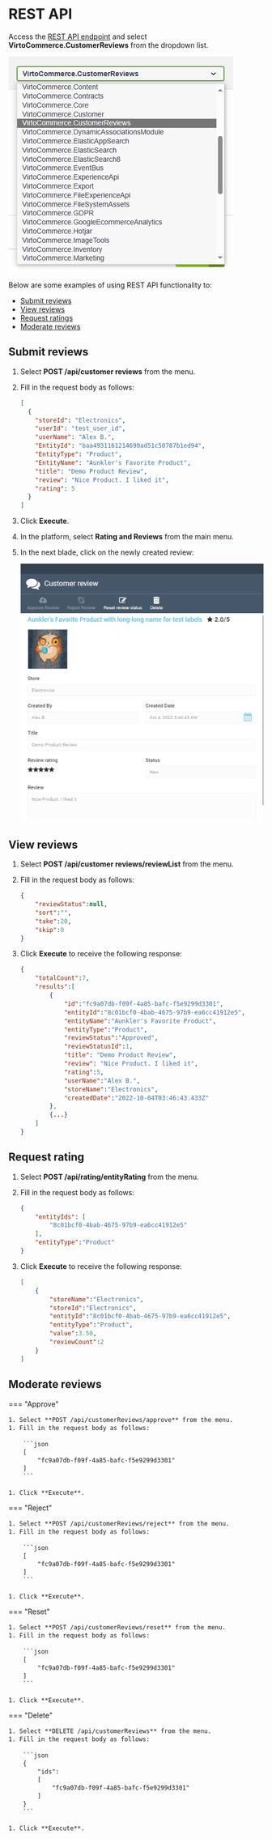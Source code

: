 # REST API

Access the [REST API endpoint](https://virtostart-demo-admin.govirto.com/docs/index.html) and select **VirtoCommerce.CustomerReviews** from the dropdown list.

![Select Customer Reviews](media/customer-reviews-api.png)

Below are some examples of using REST API functionality to:

* [Submit reviews](rest-api.md#submit-reviews)
* [View reviews](rest-api.md#view-reviews)
* [Request ratings](rest-api.md#request-rating)
* [Moderate reviews](rest-api.md#moderate-reviews)

## Submit reviews

1. Select **POST /api/customer reviews** from the menu.
1. Fill in the request body as follows: 

    ```json
    [
      {
        "storeId": "Electronics",
        "userId": "test_user_id",
        "userName": "Alex B.",
        "EntityId": "baa4931161214690ad51c50787b1ed94",
        "EntityType": "Product",
        "EntityName": "Aunkler's Favorite Product",
        "title": "Demo Product Review",
        "review": "Nice Product. I liked it",
        "rating": 5
      }
    ]
    ```

1. Click **Execute**.

1. In the platform, select **Rating and Reviews** from the main menu.

1. In the next blade, click on the newly created review: 

    ![Created review](media/review-created-api.png)


## View reviews

1. Select **POST /api/customer reviews/reviewList** from the menu.
1. Fill in the request body as follows: 

    ```json
    {
        "reviewStatus":null,
        "sort":"",
        "take":20,
        "skip":0
    }
    ```

1. Click **Execute** to receive the following response:
    
    ```json
    {
        "totalCount":7,
        "results":[
            {
                "id":"fc9a07db-f09f-4a85-bafc-f5e9299d3301",
                "entityId":"8c01bcf0-4bab-4675-97b9-ea6cc41912e5",
                "entityName":"Aunkler's Favorite Product",
                "entityType":"Product",
                "reviewStatus":"Approved",
                "reviewStatusId":1,
                "title": "Demo Product Review",
                "review": "Nice Product. I liked it",
                "rating":5,
                "userName":"Alex B.",
                "storeName":"Electronics",
                "createdDate":"2022-10-04T03:46:43.433Z"
            },
            {...}
        ]
    }
    ```

## Request rating

1. Select **POST /api/rating/entityRating** from the menu.
1. Fill in the request body as follows: 

    ```json
    {
        "entityIds": [
            "8c01bcf0-4bab-4675-97b9-ea6cc41912e5"
        ],
        "entityType":"Product"
    }
    ```

1. Click **Execute** to receive the following response:
    
    ```json
    [
        {
            "storeName":"Electronics",
            "storeId":"Electronics",
            "entityId":"8c01bcf0-4bab-4675-97b9-ea6cc41912e5",
            "entityType":"Product",
            "value":3.50,
            "reviewCount":2
        }
    ]
    ```

## Moderate reviews

=== "Approve"

    1. Select **POST /api/customerReviews/approve** from the menu.
    1. Fill in the request body as follows: 

        ```json
        [
            "fc9a07db-f09f-4a85-bafc-f5e9299d3301"
        ]
        ```

    1. Click **Execute**.

=== "Reject"

    1. Select **POST /api/customerReviews/reject** from the menu.
    1. Fill in the request body as follows: 

        ```json
        [
            "fc9a07db-f09f-4a85-bafc-f5e9299d3301"
        ]
        ```

    1. Click **Execute**.


=== "Reset"

    1. Select **POST /api/customerReviews/reset** from the menu.
    1. Fill in the request body as follows: 

        ```json
        [
            "fc9a07db-f09f-4a85-bafc-f5e9299d3301"
        ]
        ```

    1. Click **Execute**.

=== "Delete"

    1. Select **DELETE /api/customerReviews** from the menu.
    1. Fill in the request body as follows: 

        ```json
        {
            "ids":
            [
                "fc9a07db-f09f-4a85-bafc-f5e9299d3301"
            ]
        }
        ```

    1. Click **Execute**.
